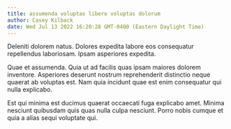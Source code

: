 ```yaml
---
title: assumenda voluptas libero voluptas dolorum
author: Casey Kilback
date: Wed Jul 13 2022 16:20:28 GMT-0400 (Eastern Daylight Time)
---
```

Deleniti dolorem natus. Dolores expedita labore eos consequatur repellendus laboriosam. Ipsam asperiores expedita.

 Quae et assumenda. Quia ut ad facilis quas ipsam maiores dolorem inventore. Asperiores deserunt nostrum reprehenderit distinctio neque quaerat ab voluptas est. Nam quia incidunt quae est enim consequatur qui nulla explicabo.

 Est qui minima est ducimus quaerat occaecati fuga explicabo amet. Minima nesciunt quibusdam quis quas nulla culpa nesciunt. Porro nobis cumque et quia a alias sequi voluptate qui.